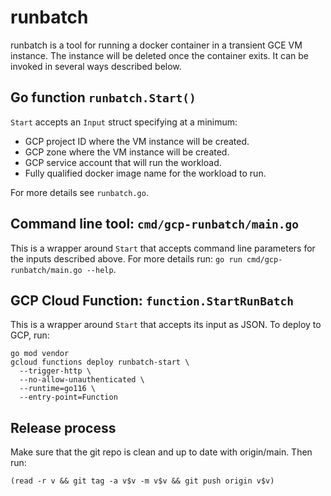 # runbatch

runbatch is a tool for running a docker container in a transient GCE VM
instance. The instance will be deleted once the container exits. It can be
invoked in several ways described below.

## Go function `runbatch.Start()`

`Start` accepts an `Input` struct specifying at a minimum:

* GCP project ID where the VM instance will be created.
* GCP zone where the VM instance will be created.
* GCP service account that will run the workload.
* Fully qualified docker image name for the workload to run.

For more details see `runbatch.go`.

## Command line tool: `cmd/gcp-runbatch/main.go`

This is a wrapper around `Start` that accepts command line parameters for the
inputs described above. For more details run:
`go run cmd/gcp-runbatch/main.go --help`.

## GCP Cloud Function: `function.StartRunBatch`

This is a wrapper around `Start` that accepts its input as JSON. To deploy to
GCP, run:

```
go mod vendor
gcloud functions deploy runbatch-start \
  --trigger-http \
  --no-allow-unauthenticated \
  --runtime=go116 \
  --entry-point=Function
```

## Release process

Make sure that the git repo is clean and up to date with origin/main. Then run:

```
(read -r v && git tag -a v$v -m v$v && git push origin v$v)
```
